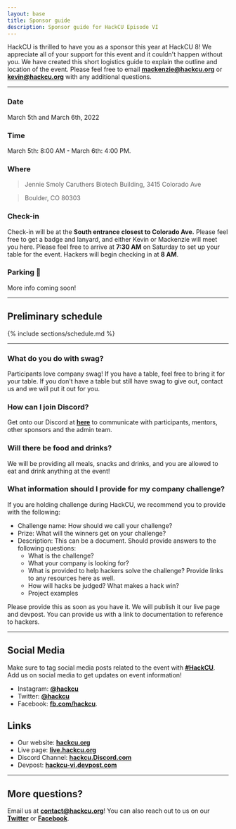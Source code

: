 ```yaml
---
layout: base
title: Sponsor guide
description: Sponsor guide for HackCU Episode VI
---
```


HackCU is thrilled to have you as a sponsor this year at HackCU 8! We appreciate all of your support for this event and it couldn't happen without you. We have created this short logistics guide to explain the outline and location of the event. Please feel free to email **[mackenzie@hackcu.org](mailto:mackenzie@hackcu.org)** or **[kevin@hackcu.org](mailto:kevin@hackcu.org)** with any additional questions.

---


### Date
March 5th and March 6th, 2022

### Time 
March 5th: 8:00 AM - March 6th: 4:00 PM.

### Where
>Jennie Smoly Caruthers Biotech Building, 3415 Colorado Ave

>Boulder, CO 80303


### Check-in 
Check-in will be at the **South entrance closest to Colorado Ave.**
Please feel free to get a badge and lanyard, and either Kevin or
Mackenzie will meet you here. Please feel free to arrive at **7:30 AM** on Saturday to set up your table for the event. Hackers will begin checking in at **8 AM**.

### Parking :car:

More info coming soon!

<!-- The JSCBB lot #543 is located on the northwest corner of the building.  The lot is free after 5:00pm on weekdays and all day on weekends. Please park in this lot if you plan to drive. 

![JSCBB Parking](/assets/img/res/jscbb_parking.png "JSCBB") -->



---

## Preliminary schedule


{% include sections/schedule.md %}

---


### What do you do with swag?
Participants love company swag! If you have a table, feel free to bring it for your table. If you don't
have a table but still have swag to give out, contact us and we will put it out for you.


### How can I join Discord?

Get onto our Discord at **[here](https://discord.gg/uFg8sq2Gq9)** to communicate with participants, mentors, other sponsors
and the admin team.

### Will there be food and drinks?
We will be providing all meals, snacks and drinks, and you are allowed to eat and drink
anything at the event!

### What information should I provide for my company challenge?
If you are holding challenge during HackCU, we recommend you to provide with the following:

- Challenge name: How should we call your challenge? 
- Prize: What will the winners get on your challenge?
- Description: This can be a document. Should provide answers to the following questions:
  - What is the challenge?
  - What your company is looking for?
  - What is provided to help hackers solve the challenge? Provide links to any resources here as well.
  - How will hacks be judged? What makes a hack win?
  - Project examples 
  
Please provide this as soon as you have it. We will publish it our live page and devpost. You can provide us with a link to documentation to reference to hackers.

---

## Social Media

Make sure to tag social media posts related to the event with **[\#HackCU](https://twitter.com/search?q=%23hackcu)**. Add us on social media to get updates on event information!
- Instagram: **[@hackcu](https://www.instagram.com/hackcu/?hl=en)**
- Twitter: **[@hackcu](https://twitter.com/hackcu)**
- Facebook: **[fb.com/hackcu](https://www.facebook.com/HackCU/)**. 


## Links

- Our website: **[hackcu.org](https://hackcu.org)**
- Live page: **[live.hackcu.org](https://live.hackcu.org)**
- Discord Channel: **[hackcu.Discord.com](https://discord.gg/uFg8sq2Gq9)**
- Devpost: **[hackcu-vi.devpost.com](https://hackcu-vi.devpost.com/)**

----

## More questions?

Email us at **[contact@hackcu.org](mailto:contact@hackcu.org)**! You can also reach out to us on our **[Twitter](https://twitter.com/hackcu)** or **[Facebook](https://www.facebook.com/HackCU/)**.
